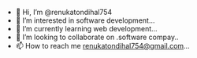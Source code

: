 - 👋 Hi, I’m @renukatondihal754
- 👀 I’m interested in software development...
- 🌱 I’m currently learning  web development...
- 💞️ I’m looking to collaborate on .software compay..
- 📫 How to reach me  renukatondihal754@gmail.com...

<!---
renukatondihal754/renukatondihal754 is a ✨ special ✨ repository because its `README.md` (this file) appears on your GitHub profile.
You can click the Preview link to take a look at your changes.
--->
